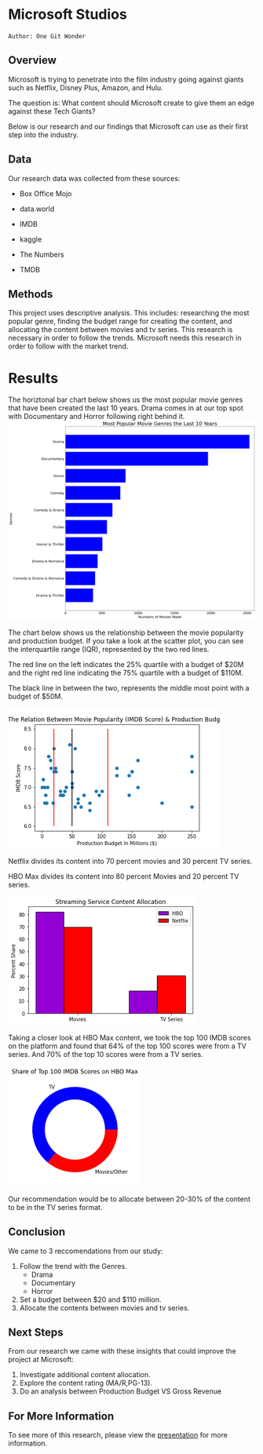 # Microsoft Studios

    Author: One Git Wonder

## Overview

 Microsoft is trying to penetrate into the film industry going against giants such as Netflix, Disney Plus, Amazon, and Hulu. 

The question is: What content should Microsoft create to give them an edge against these Tech Giants?

Below is our research and our findings that Microsoft can use as their first step into the industry. 

## Data

 Our research data was collected from these sources:

- Box Office Mojo 

- data.world

- IMDB 

- kaggle

- The Numbers

- TMDB 
    

## Methods

This project uses descriptive analysis. This includes: researching the most popular genre, finding the budget range for creating the content, and allocating the content between movies and tv series. This research is necessary in order to follow the trends. Microsoft needs this research in order to follow with the market trend. 
# Results   

The horiztonal bar chart below shows us the most popular movie genres that have been created the last 10 years.  Drama comes in at our top spot with Documentary and Horror following right behind it.
<img src="Images/kyongmin_bar_chart.png">



The chart below shows us the relationship between the movie popularity and production budget. If you take a look at the scatter plot, you can see the interquartile range (IQR), represented by the two red lines.

The red line on the left indicates the 25% quartile with a budget of $20M and the right red line indicating the 75% quartile with a budget of $110M.  

The black line in between the two, represents the middle most point with a budget of $50M.

<img src="Images/IMDB_Pop_Budget_Scatter.png">


Netflix divides its content into 70 percent movies and 30 percent TV series.

HBO Max divides its content into 80 percent Movies and 20 percent TV series.

<img src ="Images/Marshall_bar_chart.png">




Taking a closer look at HBO Max content,
we took the top 100 IMDB scores on the platform and found that 64% of the top 100 scores were from a TV series.
And 70% of the top 10 scores were from a TV series.


<img src = "Images/Marshall_pie_chart.png">


Our recommendation would be to allocate between 20-30% of the content to be in the TV series format.



## Conclusion
We came to 3 reccomendations from our study: 

1. Follow the trend with the Genres.
    - Drama
    - Documentary 
    - Horror
2. Set a budget between $20 and $110 million. 
3. Allocate the contents between movies and tv series. 



## Next Steps 
From our research we came with these insights that could improve the project at Microsoft: 
1. Investigate additional content allocation.
2. Explore the content rating (MA/R,PG-13). 
3. Do an analysis between Production Budget VS Gross Revenue



## For More Information
To see more of this research, please view the [presentation](https://docs.google.com/presentation/d/175_f02cngosxZtJbNJ8Qn9h1PP6t2uKREbUKqyATYsY/edit?usp=sharing) for more information. 

